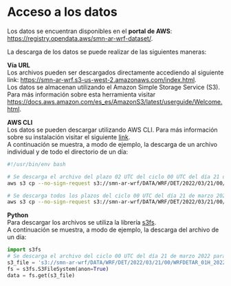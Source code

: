 # Acceso a los datos

Los datos se encuentran disponibles en el **portal de AWS**: <a href="https://registry.opendata.aws/smn-ar-wrf-dataset/" target="_blank">https://registry.opendata.aws/smn-ar-wrf-dataset/</a>.

La descarga de los datos se puede realizar de las siguientes maneras:

**Vía URL**<br />
Los archivos pueden ser descargados directamente accediendo al siguiente link: <a href="https://smn-ar-wrf.s3-us-west-2.amazonaws.com/index.html" target="_blank">https://smn-ar-wrf.s3-us-west-2.amazonaws.com/index.html</a>.<br />
Los datos se almacenan utilizando el Amazon Simple Storage Service (S3). Para más información sobre esta herramienta visitar <a href="https://docs.aws.amazon.com/es_es/AmazonS3/latest/userguide/Welcome.html" target="_blank">https://docs.aws.amazon.com/es_es/AmazonS3/latest/userguide/Welcome.html</a>.

**AWS CLI**<br /> 
Los datos se pueden descargar utilizando AWS CLI. Para más información sobre su instalación visitar el siguiente 
<a href="https://docs.aws.amazon.com/cli/latest/userguide/getting-started-install.html" target="_blank">link</a>.<br />
A continuación se muestra, a modo de ejemplo, la descarga de un archivo individual y de todo el directorio de un día:

```bash
#!/usr/bin/env bash

# Se descarga el archivo del plazo 02 UTC del ciclo 00 UTC del día 21 de marzo 2022 al directorio_salida:
aws s3 cp --no-sign-request s3://smn-ar-wrf/DATA/WRF/DET/2022/03/21/00/WRFDETAR_01H_20220321_00_002.nc directorio_salida

# Se descarga todos los plazos del ciclo 00 UTC del día 21 de marzo 2022 al directorio_salida:
aws s3 cp --no-sign-request s3://smn-ar-wrf/DATA/WRF/DET/2022/03/21/00/ --recursive directorio_salida
```

**Python**<br />
Para descargar los archivos se utiliza la librería <a href="https://pypi.org/project/s3fs/" target="_blank">s3fs</a>. <br />
A continuación se muestra, a modo de ejemplo, la descarga del archivo de un día:

```python
import s3fs
# Se descarga el archivo del ciclo 00 UTC del día 21 de marzo 2022 para el plazo 0 
s3_file = 's3://smn-ar-wrf/DATA/WRF/DET/2022/03/21/00/WRFDETAR_01H_20220321_00_000.nc' 
fs = s3fs.S3FileSystem(anon=True)
data = fs.get(s3_file)
```

